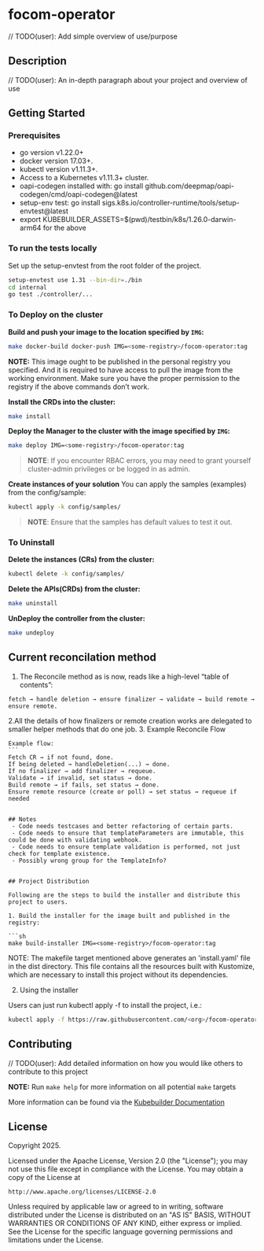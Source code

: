 # focom-operator
// TODO(user): Add simple overview of use/purpose

## Description
// TODO(user): An in-depth paragraph about your project and overview of use

## Getting Started

### Prerequisites
- go version v1.22.0+
- docker version 17.03+.
- kubectl version v1.11.3+.
- Access to a Kubernetes v1.11.3+ cluster.
- oapi-codegen installed with: go install github.com/deepmap/oapi-codegen/cmd/oapi-codegen@latest
- setup-env test: go install sigs.k8s.io/controller-runtime/tools/setup-envtest@latest
- export KUBEBUILDER_ASSETS=$(pwd)/testbin/k8s/1.26.0-darwin-arm64 for the above

### To run the tests locally

Set up the setup-envtest from the root folder of the project.
```sh
setup-envtest use 1.31 --bin-dir=./bin
cd internal
go test ./controller/...
```

### To Deploy on the cluster
**Build and push your image to the location specified by `IMG`:**

```sh
make docker-build docker-push IMG=<some-registry>/focom-operator:tag
```

**NOTE:** This image ought to be published in the personal registry you specified.
And it is required to have access to pull the image from the working environment.
Make sure you have the proper permission to the registry if the above commands don’t work.

**Install the CRDs into the cluster:**

```sh
make install
```

**Deploy the Manager to the cluster with the image specified by `IMG`:**

```sh
make deploy IMG=<some-registry>/focom-operator:tag
```

> **NOTE**: If you encounter RBAC errors, you may need to grant yourself cluster-admin
privileges or be logged in as admin.

**Create instances of your solution**
You can apply the samples (examples) from the config/sample:

```sh
kubectl apply -k config/samples/
```

>**NOTE**: Ensure that the samples has default values to test it out.

### To Uninstall
**Delete the instances (CRs) from the cluster:**

```sh
kubectl delete -k config/samples/
```

**Delete the APIs(CRDs) from the cluster:**

```sh
make uninstall
```

**UnDeploy the controller from the cluster:**

```sh
make undeploy
```

## Current reconcilation method

1. The Reconcile method as is now, reads like a high-level “table of contents”: 
```
fetch → handle deletion → ensure finalizer → validate → build remote → ensure remote.
```
2.All the details of how finalizers or remote creation works are delegated to smaller helper methods that do one job.
3. Example Reconcile Flow

    Example flow:
    ```
    Fetch CR → if not found, done.
    If being deleted → handleDeletion(...) → done.
    If no finalizer → add finalizer → requeue.
    Validate → if invalid, set status → done.
    Build remote → if fails, set status → done.
    Ensure remote resource (create or poll) → set status → requeue if needed
   ```

## Notes
    - Code needs testcases and better refactoring of certain parts.
    - Code needs to ensure that templateParameters are immutable, this could be done with validating webhook.
    - Code needs to ensure template validation is performed, not just check for template existence.
    - Possibly wrong group for the TemplateInfo?


## Project Distribution

Following are the steps to build the installer and distribute this project to users.

1. Build the installer for the image built and published in the registry:

```sh
make build-installer IMG=<some-registry>/focom-operator:tag
```

NOTE: The makefile target mentioned above generates an 'install.yaml'
file in the dist directory. This file contains all the resources built
with Kustomize, which are necessary to install this project without
its dependencies.

2. Using the installer

Users can just run kubectl apply -f <URL for YAML BUNDLE> to install the project, i.e.:

```sh
kubectl apply -f https://raw.githubusercontent.com/<org>/focom-operator/<tag or branch>/dist/install.yaml
```

## Contributing
// TODO(user): Add detailed information on how you would like others to contribute to this project

**NOTE:** Run `make help` for more information on all potential `make` targets

More information can be found via the [Kubebuilder Documentation](https://book.kubebuilder.io/introduction.html)

## License

Copyright 2025.

Licensed under the Apache License, Version 2.0 (the "License");
you may not use this file except in compliance with the License.
You may obtain a copy of the License at

    http://www.apache.org/licenses/LICENSE-2.0

Unless required by applicable law or agreed to in writing, software
distributed under the License is distributed on an "AS IS" BASIS,
WITHOUT WARRANTIES OR CONDITIONS OF ANY KIND, either express or implied.
See the License for the specific language governing permissions and
limitations under the License.

